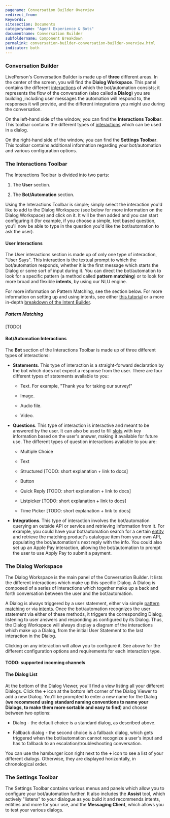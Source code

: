 ```yaml
---
pagename: Conversation Builder Overview
redirect_from:
Keywords:
sitesection: Documents
categoryname: "Agent Experience & Bots"
documentname: Conversation Builder
subfoldername: Component Breakdown
permalink: conversation-builder-conversation-builder-overview.html
indicator: both
---
```


### Conversation Builder

LivePerson's Conversation Builder is made up of **three** different areas. In the center of the screen, you will find the **Dialog Workspace**. This panel contains the different [interactions](placeholder.com) of which the bot/automation consists; it represents the flow of the conversation (also called **a Dialog**) you are building ,including user messages the automation will respond to, the responses it will provide, and the different integrations you might use during the conversation.

On the left-hand side of the window, you can find the **Interactions Toolbar**. This toolbar contains the different types of [interactions](placeholder.com) which can be used in a dialog.

On the right-hand side of the window, you can find the **Settings Toolbar**. This toolbar contains additional information regarding your bot/automation and various configuration options.


### The Interactions Toolbar

The Interactions Toolbar is divided into two parts:

1) The **User** section.

2) The **Bot/Automation** section.

Using the Interactions Toolbar is simple; simply select the interaction you'd like to add to the Dialog Workspace (see below for more information on the Dialog Workspace) and click on it. It will be then added and you can start configuring it (for example, if you choose a simple, text based question, you'll now be able to type in the question you'd like the bot/automation to ask the user).

#### User Interactions

The User interactions section is made up of only one type of interaction, "User Says". This interaction is the textual prompt to which the bot/automation responds, whether it is the first message which starts the Dialog or some sort of input during it. You can direct the bot/automation to look for a specific pattern (a method called **pattern matching**) or to look for more broad and flexible **intents**, by using our NLU engine.

For more information on Pattern Matching, see the section below. For more information on setting up and using intents, see either [this tutorial](placeholder.com) or a more in-depth [breakdown of the Intent Builder](placeholder.com).

##### Pattern Matching

[TODO]

#### Bot/Automation Interactions

The **Bot** section of the Interactions Toolbar is made up of three different types of interactions:

* **Statements**. This type of interaction is a straight-forward declaration by the bot which does not expect a response from the user. There are four different types of statements available to you:

  * Text. For example, "Thank you for taking our survey!"

  * Image.

  * Audio file.

  * Video.

* **Questions**. This type of interaction is interactive and meant to be answered by the user. It can also be used to fill [slots](placeholder.com) with key information based on the user's answer, making it available for future use. The different types of question interactions available to you are:

  * Multiple Choice

  * Text

  * Structured [TODO: short explanation + link to docs]

  * Button

  * Quick Reply [TODO: short explanation + link to docs]

  * Listpicker [TODO: short explanation + link to docs]

  * Time Picker [TODO: short explanation + link to docs]

* **Integrations**. This type of interaction involves the bot/automation querying an outside API or service and retrieving information from it. For example, you could have your bot/automation search for a certain [entity](placeholer.com) and retrieve the matching product's catalogue item from your own API, populating the bot/automation's next reply with the info. You could also set up an Apple Pay interaction, allowing the bot/automation to prompt the user to use Apply Pay to submit a payment.

### The Dialog Workspace

The Dialog Workspace is the main panel of the Conversation Builder. It lists the different interactions which make up this specific Dialog. A Dialog is composed of a series of interactions which together make up a back and forth conversation between the user and the bot/automation.

A Dialog is always triggered by a user statement, either via simple [pattern matching](placeholder.com) or via [intents](placeholder.com). Once the bot/automation recognizes the user statement via either of these methods, it triggers the corresponding Dialog, listening to user answers and responding as configured by its Dialog. Thus, the Dialog Workspace will always display a diagram of the interactions which make up a Dialog, from the initial User Statement to the last interaction in the Dialog.

Clicking on any interaction will allow you to configure it. See above for the different configuration options and requirements for each interaction type.

#### TODO: supported incoming channels

#### The Dialog List

At the bottom of the Dialog Viewer, you'll find a view listing all your different Dialogs. Click the **+** icon at the bottom left corner of the Dialog Viewer to add a new Dialog. You'll be prompted to enter a new name for the Dialog (**we recommend using standard naming conventions to name your Dialogs, to make them more sortable and easy to find**) and choose between two options:

* Dialog - the default choice is a standard dialog, as described above.

* Fallback dialog - the second choice is a fallback dialog, which gets triggered when the bot/automation cannot recognize a user's input and has to fallback to an escalation/troubleshooting conversation.

You can use the hamburger icon right next to the **+** icon to see a list of your different dialogs. Otherwise, they are displayed horizontally, in chronological order.

### The Settings Toolbar

The Settings Toolbar contains various menus and panels which allow you to configure your bot/automation further. It also includes the **Assist** tool, which actively "listens" to your dialogue as you build it and recommends intents, entities and more for your use, and the **Messaging Client**, which allows you to test your various dialogs.
